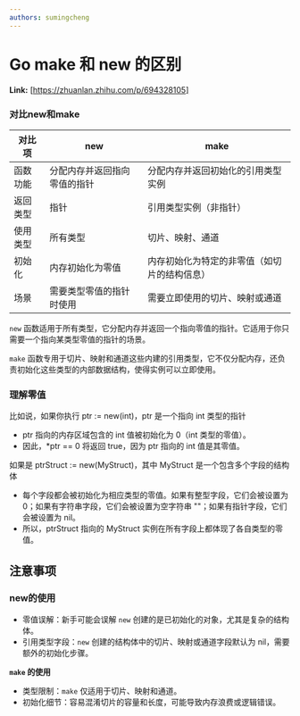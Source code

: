 ```yaml
---
authors: sumingcheng
---
```

# Go make 和 new 的区别



 **Link:** [https://zhuanlan.zhihu.com/p/694328105]

### 对比new和make  

| 对比项 | new | make |
| --- | --- | --- |
| 函数功能 | 分配内存并返回指向零值的指针 | 分配内存并返回初始化的引用类型实例 |
| 返回类型 | 指针 | 引用类型实例（非指针） |
| 使用类型 | 所有类型 | 切片、映射、通道 |
| 初始化 | 内存初始化为零值 | 内存初始化为特定的非零值（如切片的结构信息） |
| 场景 | 需要类型零值的指针时使用 | 需要立即使用的切片、映射或通道 |

`new` 函数适用于所有类型，它分配内存并返回一个指向零值的指针。它适用于你只需要一个指向某类型零值的指针的场景。

`make` 函数专用于切片、映射和通道这些内建的引用类型，它不仅分配内存，还负责初始化这些类型的内部数据结构，使得实例可以立即使用。

### 理解零值  

比如说，如果你执行 ptr := new(int)，ptr 是一个指向 int 类型的指针

* ptr 指向的内存区域包含的 int 值被初始化为 0（int 类型的零值）。
* 因此，\*ptr == 0 将返回 true，因为 ptr 指向的 int 值是其零值。

如果是 ptrStruct := new(MyStruct)，其中 MyStruct 是一个包含多个字段的结构体

* 每个字段都会被初始化为相应类型的零值。如果有整型字段，它们会被设置为 0；如果有字符串字段，它们会被设置为空字符串 ""；如果有指针字段，它们会被设置为 nil。
* 所以，ptrStruct 指向的 MyStruct 实例在所有字段上都体现了各自类型的零值。

## 注意事项  
### new的使用  



+ 零值误解：新手可能会误解 `new` 创建的是已初始化的对象，尤其是复杂的结构体。
+ 引用类型字段：`new` 创建的结构体中的切片、映射或通道字段默认为 nil，需要额外的初始化步骤。

**`make` 的使用**



+ 类型限制：`make` 仅适用于切片、映射和通道。
+ 初始化细节：容易混淆切片的容量和长度，可能导致内存浪费或逻辑错误。
